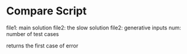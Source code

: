# Compare Script

file1: main solution
file2: the slow solution
file2: generative inputs
num: number of test cases

returns the first case of error
